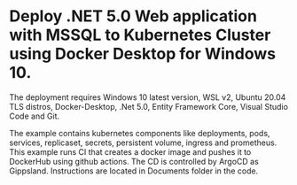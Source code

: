 # Deploy .NET 5.0 Web application with MSSQL to Kubernetes Cluster using Docker Desktop for Windows 10.
The deployment requires Windows 10 latest version, WSL v2,
Ubuntu 20.04 TLS distros, Docker-Desktop,
.Net 5.0, Entity Framework Core, Visual Studio Code
and Git.

The example contains kubernetes components like deployments,
pods, services, replicaset, secrets, persistent volume, ingress and
prometheus. This example runs CI that creates a docker image and pushes it to DockerHub using github actions. The CD is controlled by ArgoCD as Gippsland.
Instructions are located in Documents folder in the code.
